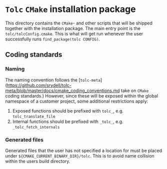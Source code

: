 # `Tolc` `CMake` installation package #

This directory contains the `CMake`- and other scripts that will be shipped together with the installation package. The main entry point is the `tolc/tolcConfig.cmake`. This is what will get run whenever the user successfully runs `find_package(tolc CONFIG)`.

## Coding standards ##

### Naming ###

The naming convention follows the [`tolc-meta`](https://github.com/srydell/tolc-meta/blob/master/docs/cmake_coding_conventions.md take on `CMake` coding standards.) However, since these will be exposed within the global namespace of a customer project, some additional restrictions apply:

1. Exposed functions should be prefixed with `tolc_`, e.g. `tolc_translate_file`
2. Internal functions should be prefixed with `_tolc_`, e.g. `_tolc_fetch_internals`

### Generated files ###

Generated files that the user has not specified a location for must be placed under `${CMAKE_CURRENT_BINARY_DIR}/tolc`. This is to avoid name collision within the users build directory.
